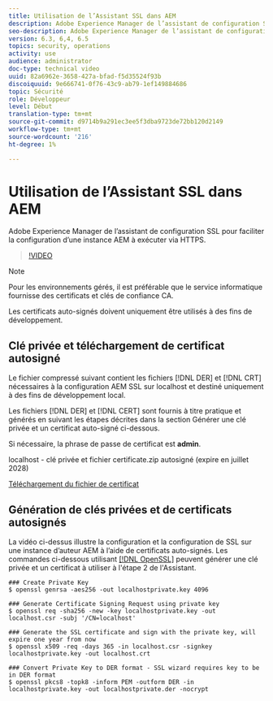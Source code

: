 ```yaml
---
title: Utilisation de l’Assistant SSL dans AEM
description: Adobe Experience Manager de l’assistant de configuration SSL pour faciliter la configuration d’une instance AEM à exécuter via HTTPS.
seo-description: Adobe Experience Manager de l’assistant de configuration SSL pour faciliter la configuration d’une instance AEM à exécuter via HTTPS.
version: 6.3, 6,4, 6.5
topics: security, operations
activity: use
audience: administrator
doc-type: technical video
uuid: 82a6962e-3658-427a-bfad-f5d35524f93b
discoiquuid: 9e666741-0f76-43c9-ab79-1ef149884686
topic: Sécurité
role: Développeur
level: Début
translation-type: tm+mt
source-git-commit: d9714b9a291ec3ee5f3dba9723de72bb120d2149
workflow-type: tm+mt
source-wordcount: '216'
ht-degree: 1%

---
```



# Utilisation de l’Assistant SSL dans AEM

Adobe Experience Manager de l’assistant de configuration SSL pour faciliter la configuration d’une instance AEM à exécuter via HTTPS.

>[!VIDEO](https://video.tv.adobe.com/v/17993/?quality=12&learn=on)

>[!NOTE]
>
>Pour les environnements gérés, il est préférable que le service informatique fournisse des certificats et clés de confiance CA.
>
>Les certificats auto-signés doivent uniquement être utilisés à des fins de développement.

## Clé privée et téléchargement de certificat autosigné

Le fichier compressé suivant contient les fichiers [!DNL DER] et [!DNL CRT] nécessaires à la configuration AEM SSL sur localhost et destiné uniquement à des fins de développement local.

Les fichiers [!DNL DER] et [!DNL CERT] sont fournis à titre pratique et générés en suivant les étapes décrites dans la section Générer une clé privée et un certificat auto-signé ci-dessous.

Si nécessaire, la phrase de passe de certificat est **admin**.

localhost - clé privée et fichier certificate.zip autosigné (expire en juillet 2028)

[Téléchargement du fichier de certificat](assets/use-the-ssl-wizard/certificate.zip)

## Génération de clés privées et de certificats autosignés

La vidéo ci-dessus illustre la configuration et la configuration de SSL sur une instance d’auteur AEM à l’aide de certificats auto-signés. Les commandes ci-dessous utilisant [[!DNL OpenSSL]](https://www.openssl.org/) peuvent générer une clé privée et un certificat à utiliser à l&#39;étape 2 de l&#39;Assistant.

```shell
### Create Private Key
$ openssl genrsa -aes256 -out localhostprivate.key 4096

### Generate Certificate Signing Request using private key
$ openssl req -sha256 -new -key localhostprivate.key -out localhost.csr -subj '/CN=localhost'

### Generate the SSL certificate and sign with the private key, will expire one year from now
$ openssl x509 -req -days 365 -in localhost.csr -signkey localhostprivate.key -out localhost.crt

### Convert Private Key to DER format - SSL wizard requires key to be in DER format
$ openssl pkcs8 -topk8 -inform PEM -outform DER -in localhostprivate.key -out localhostprivate.der -nocrypt
```
